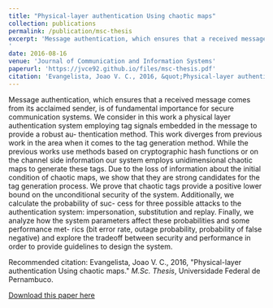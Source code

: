 ```yaml
---
title: "Physical-layer authentication Using chaotic maps"
collection: publications
permalink: /publication/msc-thesis
excerpt: 'Message authentication, which ensures that a received message comes from its acclaimed sender, is of fundamental importance for secure communication systems. We consider in this work a physical layer authentication system employing tag signals embedded in the message to provide a robust au- thentication method. This work diverges from previous work in the area when it comes to the tag generation method. While the previous works use methods based on cryptographic hash functions or on the channel side information our system employs unidimensional chaotic maps to generate these tags. Due to the loss of information about the initial condition of chaotic maps, we show that they are strong candidates for the tag generation process. We prove that chaotic tags provide a positive lower bound on the unconditional security of the system. Additionally, we calculate the probability of suc- cess for three possible attacks to the authentication system: impersonation, substitution and replay. Finally, we analyze how the system parameters affect these probabilities and some performance met- rics (bit error rate, outage probability, probability of false negative) and explore the tradeoff between security and performance in order to provide guidelines to design the system.
'
date: 2016-08-16
venue: 'Journal of Communication and Information Systems'
paperurl: 'https://jvce92.github.io/files/msc-thesis.pdf'
citation: 'Evangelista, Joao V. C., 2016, &quot;Physical-layer authentication Using chaotic maps.&quot; <i>M.Sc. Thesis</i>, Universidade Federal de Pernambuco.'
---
```


Message authentication, which ensures that a received message comes from its acclaimed sender, is of fundamental importance for secure communication systems. We consider in this work a physical layer authentication system employing tag signals embedded in the message to provide a robust au- thentication method. This work diverges from previous work in the area when it comes to the tag generation method. While the previous works use methods based on cryptographic hash functions or on the channel side information our system employs unidimensional chaotic maps to generate these tags. Due to the loss of information about the initial condition of chaotic maps, we show that they are strong candidates for the tag generation process. We prove that chaotic tags provide a positive lower bound on the unconditional security of the system. Additionally, we calculate the probability of suc- cess for three possible attacks to the authentication system: impersonation, substitution and replay. Finally, we analyze how the system parameters affect these probabilities and some performance met- rics (bit error rate, outage probability, probability of false negative) and explore the tradeoff between security and performance in order to provide guidelines to design the system.

Recommended citation: Evangelista, Joao V. C., 2016, &quot;Physical-layer authentication Using chaotic maps.&quot; <i>M.Sc. Thesis</i>, Universidade Federal de Pernambuco.

[Download this paper here](https://jvce92.github.io/files/msc-thesis.pdf)